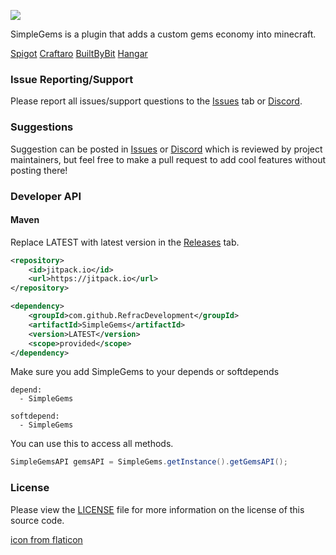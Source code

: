 ![](https://i.imgur.com/pMKvWrk.png)

SimpleGems is a plugin that adds a custom gems economy into minecraft.

[Spigot](https://www.spigotmc.org/resources/96827/) [Craftaro](https://craftaro.com/marketplace/product/simplegems.755) [BuiltByBit](https://builtbybit.com/resources/simplegems.21583/) [Hangar](https://hangar.papermc.io/RefracDevelopment/SimpleGems/)

### Issue Reporting/Support

Please report all issues/support questions to the [Issues](https://github.com/RefracDevelopment/SimpleGems/issues) tab or [Discord](https://discord.gg/EFeSKPg739).

### Suggestions

Suggestion can be posted in [Issues](https://github.com/RefracDevelopment/SimpleGems/issues) or [Discord](https://discord.gg/EFeSKPg739) which is reviewed by project maintainers, but feel free to make a pull request to add cool features without posting there!

### Developer API
#### Maven
Replace LATEST with latest version in the [Releases](https://github.com/RefracDevelopment/SimpleGems/releases/latest) tab.
```XML
<repository>
    <id>jitpack.io</id>
    <url>https://jitpack.io</url>
</repository>

<dependency>
    <groupId>com.github.RefracDevelopment</groupId>
    <artifactId>SimpleGems</artifactId>
    <version>LATEST</version>
    <scope>provided</scope>
</dependency>
```
Make sure you add SimpleGems to your depends or softdepends
```YML
depend:
  - SimpleGems

softdepend:
  - SimpleGems
```
You can use this to access all methods.
```JAVA
SimpleGemsAPI gemsAPI = SimpleGems.getInstance().getGemsAPI();
```

### License
Please view the [LICENSE](LICENSE) file for more information on the license of this source code.

[icon from flaticon](https://www.flaticon.com/)
